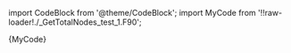 import CodeBlock from '@theme/CodeBlock';
import MyCode from '!!raw-loader!./_GetTotalNodes_test_1.F90';

<CodeBlock language="fortran">{MyCode}</CodeBlock>
